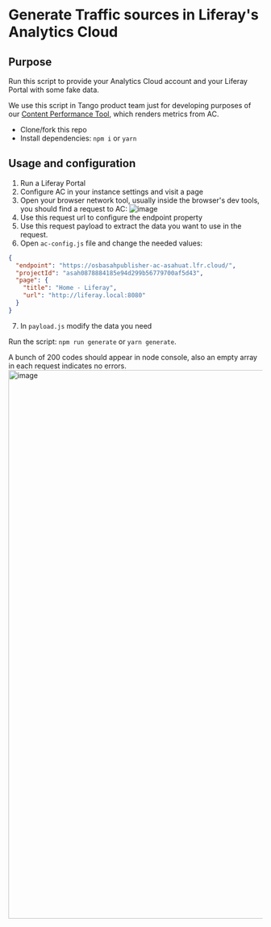 # Generate Traffic sources in Liferay's Analytics Cloud

## Purpose

Run this script to provide your Analytics Cloud account and your Liferay Portal with some fake data.

We use this script in Tango product team just for developing purposes of our [Content Performance Tool](https://learn.liferay.com/dxp/latest/en/content-authoring-and-management/page-performance-and-accessibility/about-the-content-performance-tool.html), which renders metrics from AC.

- Clone/fork this repo
- Install dependencies: `npm i` or `yarn`

## Usage and configuration

1. Run a Liferay Portal
2. Configure AC in your instance settings and visit a page
3. Open your browser network tool, usually inside the browser's dev tools, you should find a request to AC:
   ![image](https://user-images.githubusercontent.com/19485114/159465593-a0bbf333-9c9c-4338-98fb-5d524405dec0.png)
4. Use this request url to configure the endpoint property
5. Use this request payload to extract the data you want to use in the request.
6. Open `ac-config.js` file and change the needed values:

```json
{
  "endpoint": "https://osbasahpublisher-ac-asahuat.lfr.cloud/",
  "projectId": "asah0878884185e94d299b56779700af5d43",
  "page": {
    "title": "Home - Liferay",
    "url": "http://liferay.local:8080"
  }
}
```

7. In `payload.js` modify the data you need

Run the script: `npm run generate` or `yarn generate`.

A bunch of 200 codes should appear in node console, also an empty array in each request indicates no errors.
<img width="1087" alt="image" src="https://user-images.githubusercontent.com/19485114/159465656-267513f4-5a71-4750-bf45-1fbe2f4e6ff6.png">
